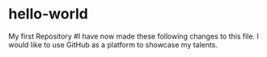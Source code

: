 # hello-world
My first Repository
#I have now made these following changes to this file. I would like to use GitHub as a platform to showcase my talents.
